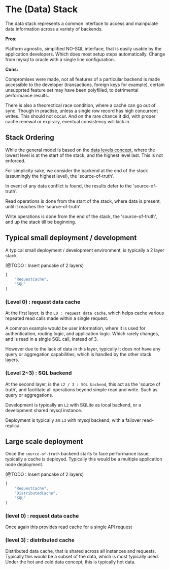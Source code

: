 # The (Data) Stack

The data stack represents a common interface to access and mainpulate data information across a variety of backends.

**Pros:** 

Platform agnostic, simplified NO-SQL interface, that is easily usable by the application developers. Which does most setup steps automatically. Change from mysql to oracle with a single line configuration.

**Cons:** 

Compromises were made, not all features of a particular backend is made accessible to the developer (transactions, foreign keys for example), certain unsupprted feature set may have been polyfilled, to detrimental performance results.

There is also a theorectical race condition, where a cache can go out of sync. Though in practise, unless a single row record has high concurrent writes. This should not occur. And on the rare chance it did, with proper cache renewal or expirary, eventual consistency will kick in.

## Stack Ordering

While the general model is based on the [data levels concept](./CONCEPT-data-levels.md), where the lowest level is at the start of the stack, and the highest level last. This is not enforced.

For simplicity sake, we consider the backend at the end of the stack (assumingly the highest level), the 'source-of-truth'. 

In event of any data conflict is found, the results defer to the 'source-of-truth'.

Read operations is done from the start of the stack, where data is present, until it reaches the 'source-of-truth'

Write operations is done from the end of the stack, the 'source-of-truth', and up the stack till be beginning.

## Typical small deployment / development

A typical small deployment / development environment, is typically a 2 layer stack.

(@TODO : Insert pancake of 2 layers)
``` javascript
[
	"RequestCache",
	"SQL"
]
```

### (Level 0) : request data cache

At the first layer, is the `L0 : request data cache`, which helps cache various repeated read calls made within a single request. 

A common example would be user information, where it is used for authentication, routing logic, and application logic. Which rarely changes, and is read in a single SQL call, instead of 3.

However due to the lack of data in this layer, typically it does not have any query or aggregation capabilities, which is handled by the other stack layers.

### (Level 2~3) : SQL backend

At the second layer, is the `L2 / 3 : SQL backend`, this act as the 'source of truth', and facilitate all operations beyond simple read and write. Such as query or aggregations.

Development is typically an `L2` with SQLite as local backend, or a development shared mysql instance.

Deployment is typically an `L3` with mysql backend, with a failover read-replica.

## Large scale deployment

Once the `source-of-truth` backend starts to face performance issue, typically a cache is deployed. Typically this would be a multiple application node deployment.

(@TODO : Insert pancake of 2 layers)
``` javascript
[
	"RequestCache",
	"DistributedCache",
	"SQL"
]
```

### (level 0) : request data cache

Once again this provides read cache for a single API request

### (level 3) : distributed cache
Distributed data cache, that is shared across all instances and requests. Typically this would be a subset of the data, which is most typically used. Under the hot and cold data concept, this is typically hot data.